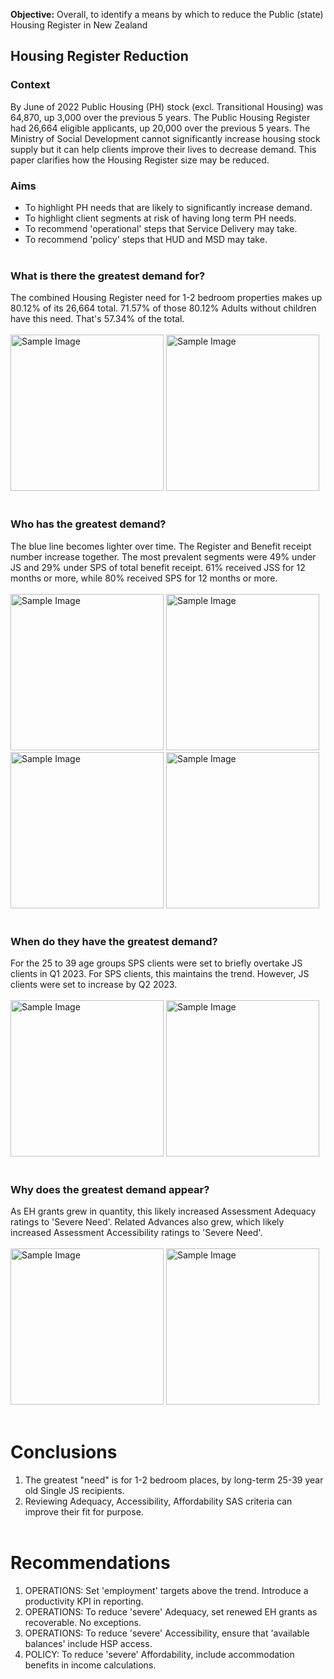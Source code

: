 **Objective:** Overall, to identify a means by which to reduce the Public (state) Housing Register in New Zealand

## Housing Register Reduction
### Context
By June of 2022 Public Housing (PH) stock (excl. Transitional Housing) was 64,870, up 3,000 over the previous 5 years. The Public Housing Register had 26,664 eligible applicants, up 20,000 over the previous 5 years. The Ministry of Social Development cannot significantly increase housing stock supply but it can help clients improve their lives to decrease demand. This paper clarifies how the Housing Register size may be reduced.

### Aims
- To highlight PH needs that are likely to significantly increase demand.
- To highlight client segments at risk of having long term PH needs.
- To recommend 'operational' steps that Service Delivery may take.
- To recommend 'policy' steps that HUD and MSD may take.<br><br>

### What is there the greatest demand for?
The combined Housing Register need for 1-2 bedroom properties makes up 80.12% of its 26,664 total.
71.57% of those 80.12% Adults without children have this need. That's 57.34% of the total.<br><br>
<img src="https://CarlosPeralta2049.github.io/Assets/Project4_01.png" alt="Sample Image" width="245" height="250">
<img src="https://CarlosPeralta2049.github.io/Assets/Project4_02.png" alt="Sample Image" width="245" height="250">
<br><br>

### Who has the greatest demand?
The blue line becomes lighter over time. The Register and Benefit receipt number increase together.
The most prevalent segments were 49% under JS and 29% under SPS of total benefit receipt.
61% received JSS for 12 months or more, while 80% received SPS for 12 months or more.<br><br>
<img src="https://CarlosPeralta2049.github.io/Assets/Project4_03.png" alt="Sample Image" width="245" height="250">
<img src="https://CarlosPeralta2049.github.io/Assets/Project4_04.png" alt="Sample Image" width="245" height="250">
<img src="https://CarlosPeralta2049.github.io/Assets/Project4_05.png" alt="Sample Image" width="245" height="250">
<img src="https://CarlosPeralta2049.github.io/Assets/Project4_06.png" alt="Sample Image" width="245" height="250">
<br><br>
### When do they have the greatest demand?
For the 25 to 39 age groups SPS clients were set to briefly overtake JS clients in Q1 2023.
For SPS clients, this maintains the trend. However, JS clients were set to increase by Q2 2023.<br><br>
<img src="https://CarlosPeralta2049.github.io/Assets/Project4_07.png" alt="Sample Image" width="245" height="250">
<img src="https://CarlosPeralta2049.github.io/Assets/Project4_08.png" alt="Sample Image" width="245" height="250">
<br><br>
### Why does the greatest demand appear?
As EH grants grew in quantity, this likely increased Assessment Adequacy ratings to 'Severe Need'.
Related Advances also grew, which likely increased Assessment Accessibility ratings to 'Severe Need'.<br><br>
<img src="https://CarlosPeralta2049.github.io/Assets/Project4_09.png" alt="Sample Image" width="245" height="250">
<img src="https://CarlosPeralta2049.github.io/Assets/Project4_10.png" alt="Sample Image" width="245" height="250">
<br><br>
# **Conclusions**
1)  The greatest "need" is for 1-2 bedroom places, by long-term 25-39 year old Single JS recipients.
2)  Reviewing Adequacy, Accessibility, Affordability SAS criteria can improve their fit for purpose.
<br><br>
# **Recommendations**
1)  OPERATIONS: Set 'employment' targets above the trend. Introduce a productivity KPI in reporting.
2)  OPERATIONS: To reduce 'severe' Adequacy, set renewed EH grants as recoverable. No exceptions.
3)  OPERATIONS: To reduce 'severe' Accessibility, ensure that 'available balances' include HSP access.
4)  POLICY: To reduce 'severe' Affordability, include accommodation benefits in income calculations.

